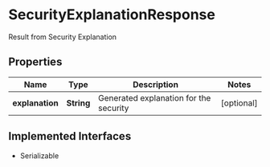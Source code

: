

# SecurityExplanationResponse

Result from Security Explanation

## Properties

Name | Type | Description | Notes
------------ | ------------- | ------------- | -------------
**explanation** | **String** | Generated explanation for the security |  [optional]


## Implemented Interfaces

* Serializable


